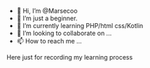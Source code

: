 - 👋 Hi, I’m @Marsecoo
- 👀 I’m just a beginner.
- 🌱 I’m currently learning PHP/html css/Kotlin
- 💞️ I’m looking to collaborate on ...
- 📫 How to reach me ...

Here just for recording my learning process

<!---
Marsecoo/Marsecoo is a ✨ special ✨ repository because its `README.md` (this file) appears on your GitHub profile.
You can click the Preview link to take a look at your changes.
--->
